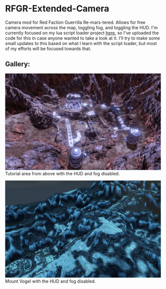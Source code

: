 # RFGR-Extended-Camera
Camera mod for Red Faction Guerrilla Re-mars-tered. Allows for free camera movement across the map, toggling fog, and toggling the HUD. I'm currently focused on my lua script loader project [here](https://github.com/Moneyl/RFGR-Script-Loader-Wiki), so I've uploaded the code for this in case anyone wanted to take a look at it. I'll try to make some small updates to this based on what I learn with the script loader, but most of my efforts will be focused towards that.

## Gallery:

![alt text](https://github.com/Moneyl/RFGR-Extended-Camera/blob/master/Gallery%20Images/GalleryTutorialArea.jpg "Tutorial area. HUD and fog disabled.")
Tutorial area from above with the HUD and fog disabled.

![alt text](https://github.com/Moneyl/RFGR-Extended-Camera/blob/master/Gallery%20Images/GalleryMountVogel.jpg "Mount Vogel. HUD and fog disabled.")
Mount Vogel with the HUD and fog disabled.
